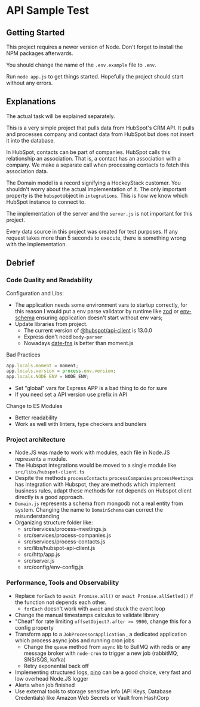 # API Sample Test

## Getting Started

This project requires a newer version of Node. Don't forget to install the NPM packages afterwards.

You should change the name of the ```.env.example``` file to ```.env```.

Run ```node app.js``` to get things started. Hopefully the project should start without any errors.

## Explanations

The actual task will be explained separately.

This is a very simple project that pulls data from HubSpot's CRM API. It pulls and processes company and contact data from HubSpot but does not insert it into the database.

In HubSpot, contacts can be part of companies. HubSpot calls this relationship an association. That is, a contact has an association with a company. We make a separate call when processing contacts to fetch this association data.

The Domain model is a record signifying a HockeyStack customer. You shouldn't worry about the actual implementation of it. The only important property is the ```hubspot```object in ```integrations```. This is how we know which HubSpot instance to connect to.

The implementation of the server and the ```server.js``` is not important for this project.

Every data source in this project was created for test purposes. If any request takes more than 5 seconds to execute, there is something wrong with the implementation.

## Debrief

### Code Quality and Readability
Configuration and Libs:
- The application needs some environment vars to startup correctly, for this reason I would put a env parse validator by runtime like [zod](https://zod.dev/) or [env-schema](https://www.npmjs.com/package/env-schema) ensuring application doesn't start without env vars;
- Update libraries from project.
	- The current version of [@hubspot/api-client](https://www.npmjs.com/package/@hubspot/api-client) is 13.0.0
	- Express don't need `body-parser` 
	- Nowadays [date-fns](https://date-fns.org/) is better than moment.js

Bad Practices

```js
app.locals.moment = moment;
app.locals.version = process.env.version;
app.locals.NODE_ENV = NODE_ENV;
```

- Set "global" vars for Express APP is a bad thing to do for sure
- If you need set a API version use prefix in API 

Change to ES Modules
- Better readability
- Work as well with linters, type checkers and bundlers


### Project architecture
- Node.JS was made to work with modules, each file in Node.JS represents a module.
- The Hubspot integrations would be moved to a single module like `src/libs/hubspot-client.ts`
- Despite the methods `processContacts` `processCompanies` `processMeetings` has integration with Hubspot, they are methods which implement business rules, adapt these methods for not depends on Hubspot client directly is a good approach.
- `Domain.js` represents a schema from mongodb not a real entity from system. Changing the name to `DomainSchema` can correct the misunderstanding
- Organizing structure folder like:
	- src/services/process-meetings.js
	- src/services/process-companies.js
	- src/services/process-contacts.js
	- src/libs/hubspot-api-client.js
	- src/http/app.js
	- src/server.js
	- src/config/env-config.js

### Performance, Tools and Observability
- Replace `forEach` to `await Promise.all()` or `await Promise.allSetled()` if the function not depends each other.
	- `forEach` doesn't work with `await` and stuck the event loop
- Change the manual timestamps calculus to validate library 
- "Cheat" for rate limiting `offsetObject?.after >= 9900`, change this for a config property 
- Transform app to a `JobProcessorApplication` , a dedicated application which process async jobs and running cron jobs
	- Change the `queue` method from `async` lib to BullMQ with redis or any message broker with `node-cron` to trigger a new job (rabbitMQ, SNS/SQS, kafka)
	- Retry exponential back off
- Implementing structured logs, [pino](https://www.npmjs.com/package/pino) can be a good choice, very fast and low overhead Node.JS logger
- Alerts when job finished
- Use external tools to storage sensitive info (API Keys, Database Credentials) like Amazon Web Secrets or Vault from HashCorp 